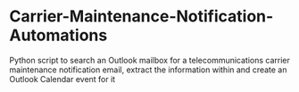 # Carrier-Maintenance-Notification-Automations
Python script to search an Outlook mailbox for a telecommunications carrier maintenance notification email, extract the information within and create an Outlook Calendar event for it
